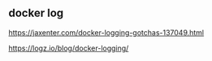## docker log
https://jaxenter.com/docker-logging-gotchas-137049.html

https://logz.io/blog/docker-logging/
